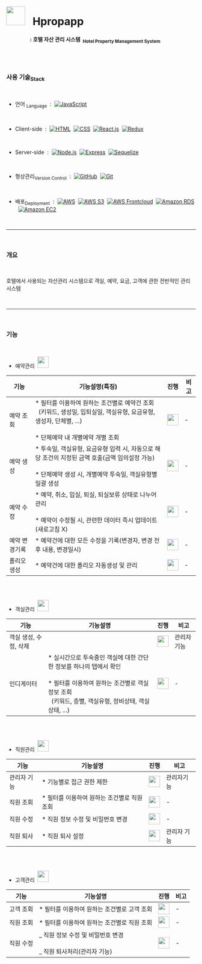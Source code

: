 # <img src="https://github.com/KsssTheCode/hpropapp-server/assets/119558302/688bdcea-0b3c-43ce-9f54-bc8534e911b8" width=50px; height=50px;/>&nbsp;&nbsp;&nbsp;Hpropapp

#### &nbsp;&nbsp;&nbsp;&nbsp;&nbsp;&nbsp;&nbsp;&nbsp;&nbsp;&nbsp;&nbsp;&nbsp;&nbsp;&nbsp;&nbsp;&nbsp;&nbsp;&nbsp; : 호텔 자산 관리 시스템&nbsp;&nbsp;<sub>Hotel Property Management System</sub>

<br><br>

### 사용 기술<sub>Stack</sub>

<br>

-  언어 <sub>Language</sub>&nbsp;&nbsp;:&nbsp;&nbsp;[![JavaScript](https://img.shields.io/badge/-JavaScript-F7DF1E?logo=javascript&logoColor=black&style=flat)](https://developer.mozilla.org/en-US/docs/Web/JavaScript)

<br>

-  Client-side&nbsp;&nbsp;:&nbsp;&nbsp;[![HTML](https://img.shields.io/badge/-HTML-E34F26?logo=html5&logoColor=white&style=flat)](https://developer.mozilla.org/en-US/docs/Web/HTML)&nbsp;&nbsp;[![CSS](https://img.shields.io/badge/-CSS-1572B6?logo=css3&logoColor=white&style=flat)](https://developer.mozilla.org/en-US/docs/Web/CSS)&nbsp;&nbsp;[![React.js](https://img.shields.io/badge/-React.js-61DAFB?logo=react&logoColor=black&style=flat)](https://reactjs.org/)&nbsp;&nbsp;[![Redux](https://img.shields.io/badge/-Redux-764ABC?logo=redux&logoColor=white&style=flat)](https://redux.js.org/)

<br>

-  Server-side&nbsp;&nbsp;:&nbsp;&nbsp;[![Node.js](https://img.shields.io/badge/-Node.js-339933?logo=node.js&logoColor=white&style=flat)](https://nodejs.org/)&nbsp;&nbsp;[![Express](https://img.shields.io/badge/-Express-000000?logo=express&logoColor=white&style=flat)](https://expressjs.com/)&nbsp;&nbsp;[![Sequelize](https://img.shields.io/badge/-Sequelize-41B883?logo=sequelize&logoColor=white&style=flat)](https://sequelize.org/)

<br>

-  형상관리<sub>Version Control</sub>&nbsp;&nbsp;:&nbsp;&nbsp;[![GitHub](https://img.shields.io/badge/-GitHub-181717?logo=github&logoColor=white&style=flat)](https://github.com/)&nbsp;&nbsp;[![Git](https://img.shields.io/badge/-Git-F05032?logo=git&logoColor=white&style=flat)](https://git-scm.com/)

<br>

-  배포<sub>Deployment</sub>&nbsp;&nbsp;:&nbsp;&nbsp;[![AWS](https://img.shields.io/badge/-AWS-232F3E?logo=amazon-aws&logoColor=white&style=flat)](https://aws.amazon.com/)&nbsp;&nbsp;[![AWS S3](https://img.shields.io/badge/-AWS%20S3-569A31?logo=amazon-aws&logoColor=white&style=flat)](https://aws.amazon.com/s3/)&nbsp;&nbsp;[![AWS Frontcloud](https://img.shields.io/badge/-AWS%20Frontcloud-FF9900?logo=amazon-aws&logoColor=white&style=flat)](https://aws.amazon.com/frontcloud/)&nbsp;&nbsp;[![Amazon RDS](https://img.shields.io/badge/-Amazon%20RDS-FF9900?logo=amazon-aws&logoColor=white&style=flat)](https://aws.amazon.com/rds/)&nbsp;&nbsp;[![Amazon EC2](https://img.shields.io/badge/Amazon%20EC2-Compute%20in%20Cloud-orange?logo=amazon-aws&logoColor=white&style=flat)](https://aws.amazon.com/ec2/)

<br><hr><br>

### 개요

<br>

호텔에서 사용되는 자산관리 시스템으로 객실, 예약, 요금, 고객에 관한 전반적인 관리 시스템

<br><hr><br>

### 기능

<br>

-  예약관리&nbsp;&nbsp;<img src="https://cdn-icons-png.flaticon.com/128/6459/6459980.png" width=30px; height=30px;/>

| 기능          | 기능설명(특징)                                                                                                                                                           | 진행                                                                                          | 비고 |
| ------------- | ------------------------------------------------------------------------------------------------------------------------------------------------------------------------ | --------------------------------------------------------------------------------------------- | ---- |
| 예약 조회     | \* 필터를 이용하여 원하는 조건별로 예약건 조회<br>&nbsp;&nbsp;(키워드, 생성일, 입퇴실일, 객실유형, 요금유형, 생성자, 단체별, ...)<br><br>\* 단체예약 내 개별예약 개별 조회 | <img src="https://cdn-icons-png.flaticon.com/128/6459/6459980.png" width=30px; height=30px;/> | -    |
| 예약 생성     | \* 투숙일, 객실유형, 요금유형 입력 시, 자동으로 해당 조건의 지정된 금액 호출(금액 임의설정 가능)<br><br>\* 단체예약 생성 시, 개별예약 투숙일, 객실유형별 일괄 생성         | <img src="https://cdn-icons-png.flaticon.com/128/6459/6459980.png" width=30px; height=30px;/> | -    |
| 예약 수정     | \* 예약, 취소, 입실, 퇴실, 퇴실보류 상태로 나누어 관리<br><br>\* 예약이 수정될 시, 관련한 데이터 즉시 업데이트(새로고침 X)                                                 | <img src="https://cdn-icons-png.flaticon.com/128/6459/6459980.png" width=30px; height=30px;/> | -    |
| 예약 변경기록 | \* 예약건에 대한 모든 수정을 기록(변경자, 변경 전후 내용, 변경일시)                                                                                                      | <img src="https://cdn-icons-png.flaticon.com/128/6459/6459980.png" width=30px; height=30px;/> | -    |
| 폴리오 생성   | \* 예약건에 대한 폴리오 자동생성 및 관리                                                                                                                                 | <img src="https://cdn-icons-png.flaticon.com/128/248/248960.png" width=30px; height=30px;/>   | -    |

<br><br>

-  객실관리&nbsp;&nbsp;<img src="https://cdn-icons-png.flaticon.com/128/248/248960.png" width=30px; height=30px;/>

| 기능                  | 기능설명                                                                                                                                                                                   | 진행                                                                                        | 비고       |
| --------------------- | ------------------------------------------------------------------------------------------------------------------------------------------------------------------------------------------ | ------------------------------------------------------------------------------------------- | ---------- |
| 객실 생성, 수정, 삭제 |  | <img src="https://cdn-icons-png.flaticon.com/128/248/248960.png" width=30px; height=30px;/> | 관리자기능 |
| 인디게이터            | \* 실시간으로 투숙중인 객실에 대한 간단한 정보를 하나의 탭에서 확인<br><br>\* 필터를 이용하여 원하는 조건별로 객실정보 조회<br>&nbsp;&nbsp;(키워드, 층별, 객실유형, 정비상태, 객실상태, ...) | <img src="https://cdn-icons-png.flaticon.com/128/248/248960.png" width=30px; height=30px;/> | -          |

<br><br>

-  직원관리&nbsp;&nbsp;<img src="https://cdn-icons-png.flaticon.com/128/248/248960.png" width=30px; height=30px;/>

| 기능        | 기능설명                                                              | 진행                                                                                        | 비고       |
| ----------- | --------------------------------------------------------------------- | ------------------------------------------------------------------------------------------- | ---------- |
| 관리자 기능 | \* 기능별로 접근 권한 제한                                            | <img src="https://cdn-icons-png.flaticon.com/128/248/248960.png" width=30px; height=30px;/> | 관리자기능 |
| 직원 조회   | \* 필터를 이용하여 원하는 조건별로 직원 조회                          | <img src="https://cdn-icons-png.flaticon.com/128/248/248960.png" width=30px; height=30px;/> | -          |
| 직원 수정   | \* 직원 정보 수정 및 비밀번호 변경 | <img src="https://cdn-icons-png.flaticon.com/128/248/248960.png" width=30px; height=30px;/> | -          |
| 직원 퇴사   | \* 직원 퇴사 설정 | <img src="https://cdn-icons-png.flaticon.com/128/248/248960.png" width=30px; height=30px;/> | 관리자 기능 |

<br><br>

-  고객관리&nbsp;&nbsp;<img src="https://cdn-icons-png.flaticon.com/128/7186/7186949.png" width=30px; height=30px;/>

| 기능      | 기능설명                                                              | 진행                                                                                          | 비고       |
| --------- | --------------------------------------------------------------------- | --------------------------------------------------------------------------------------------- | ---------- |
| 고객 조회 | \* 필터를 이용하여 원하는 조건별로 고객 조회                          | <img src="https://cdn-icons-png.flaticon.com/128/7186/7186949.png" width=30px; height=30px;/> | - |
| 직원 조회 | \* 필터를 이용하여 원하는 조건별로 직원 조회                          | <img src="https://cdn-icons-png.flaticon.com/128/7186/7186949.png" width=30px; height=30px;/> | -          |
| 직원 수정 | _ 직원 정보 수정 및 비밀번호 변경<br><br>_ 직원 퇴사처리(관리자 기능) | <img src="https://cdn-icons-png.flaticon.com/128/7186/7186949.png" width=30px; height=30px;/> | -          |
